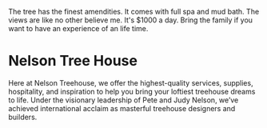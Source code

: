 
The tree has the finest amendities. It comes with full spa and mud bath. The views are like no other believe me. It's $1000 a day. Bring the family if you want to have an experience of an life time.

# Nelson Tree House

Here at Nelson Treehouse, we offer the highest-quality services, supplies, hospitality, and inspiration to help you bring your loftiest treehouse dreams to life. Under the visionary leadership of Pete and Judy Nelson, we’ve achieved international acclaim as masterful treehouse designers and builders.

